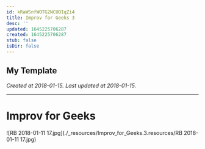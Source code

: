 ```yaml
---
id: kRaWSnfWOTG2NCUOIqZi4
title: Improv for Geeks 3
desc: ''
updated: 1645225706287
created: 1645225706287
stub: false
isDir: false
---
```

My Template
---

_Created at 2018-01-15._
_Last updated at 2018-01-15._




---

# Improv for Geeks


![RB 2018-01-11 17.jpg](./_resources/Improv_for_Geeks.3.resources/RB 2018-01-11 17.jpg)

